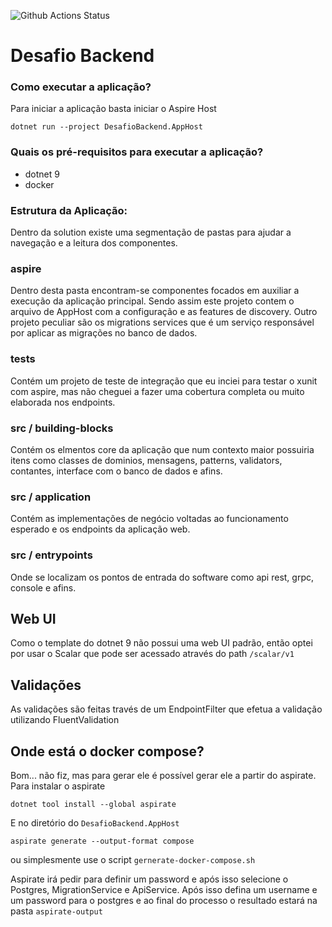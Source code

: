 ![Github Actions Status](https://github.com/douglasfls/actions/workflows/main.yml/badge.svg?branch=main)

Desafio Backend
=

### Como executar a aplicação?

Para iniciar a aplicação basta iniciar o Aspire Host

``` commandline
dotnet run --project DesafioBackend.AppHost
```

### Quais os pré-requisitos para executar a aplicação?

- dotnet 9
- docker

### Estrutura da Aplicação:

Dentro da solution existe uma segmentação de pastas para ajudar a navegação e a leitura dos componentes.

### aspire
Dentro desta pasta encontram-se componentes focados em auxiliar a execução da aplicação principal. Sendo assim este projeto contem o arquivo de AppHost com a configuração e as features de discovery.
Outro projeto peculiar são os migrations services que é um serviço responsável por aplicar as migrações no banco de dados. 

### tests
Contém um projeto de teste de integração que eu inciei para testar o xunit com aspire, mas não cheguei a fazer uma cobertura completa ou muito elaborada nos endpoints.

### src / building-blocks
Contém os elmentos core da aplicação que num contexto maior possuiria itens como classes de dominios, mensagens, patterns, validators, contantes, interface com o banco de dados e afins.

### src / application
Contém as implementações de negócio voltadas ao funcionamento esperado e os endpoints da aplicação web.

### src / entrypoints
Onde se localizam os pontos de entrada do software como api rest, grpc, console e afins.

## Web UI
Como o template do dotnet 9 não possui uma web UI padrão, então optei por usar o Scalar que pode ser acessado através do path `/scalar/v1` 

## Validações
As validações são feitas través de um EndpointFilter que efetua a validação utilizando FluentValidation

## Onde está o docker compose?
Bom... não fiz, mas para gerar ele é possível gerar ele a partir do aspirate.
Para instalar o aspirate
``` commandline
dotnet tool install --global aspirate
```
E no diretório do `DesafioBackend.AppHost`
``` commandline
aspirate generate --output-format compose 
```
ou simplesmente use o script `gernerate-docker-compose.sh`

Aspirate irá pedir para definir um password e após isso selecione o Postgres, MigrationService e ApiService. Após isso defina um username e um password para o postgres e ao final do processo o resultado estará na pasta `aspirate-output`


